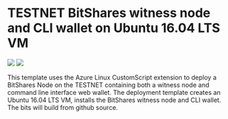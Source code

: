 # TESTNET BitShares witness node and CLI wallet on Ubuntu 16.04 LTS VM

<a href="https://portal.azure.com/#create/Microsoft.Template/uri/https%3A%2F%2Fraw.githubusercontent.com%2FryanRfox%2FBitSharesTESTNET%2Fmaster%2Fazuredeploy.json" target="_blank"><img src="http://azuredeploy.net/deploybutton.png"/></a>
<a href="http://armviz.io/#/?load=https%3A%2F%2Fraw.githubusercontent.com%2FryanRfox%2FBitSharesTESTNET%2Fmaster%2Fazuredeploy.json" target="_blank">
    <img src="http://armviz.io/visualizebutton.png"/>
</a>

This template uses the Azure Linux CustomScript extension to deploy a BitShares Node on the TESTNET containing both a witness node and command line interface web wallet.  The deployment template creates an Ubuntu 16.04 LTS VM, installs the BitShares witness node and CLI wallet.  The bits will build from github source.   
